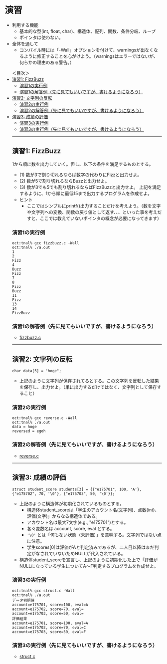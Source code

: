 # 演習

- 利用する機能
  - 基本的な型(int, float, char)、構造体、配列、関数、条件分岐、ループ
  - ポインタは使わない。
- 全体を通して
  - コンパイル時には「-Wall」オプションを付けて、warningsが出なくなるように修正することを心がけよう。（warningsはエラーではないが、何らかの理由のある警告。）

<ul>
<lh>＜目次＞</lh>
<li><a href="#fizzbuzz">演習1: FizzBuzz</a>
  <ul>
  <li><a href="#fizzbuzz_a.out">演習1の実行例</a>
  <li><a href="#fizzbuzz_code">演習1の解答例（先に見てもいいですが、書けるようになろう）</a>
  </ul>
<li><a href="#reverse">演習2: 文字列の反転</a>
  <ul>
  <li><a href="#reverse_a.out">演習2の実行例</a>
  <li><a href="#reverse_code">演習2の解答例（先に見てもいいですが、書けるようになろう）</a>
  </ul>
<li><a href="#struct">演習3: 成績の評価</a>
  <ul>
  <li><a href="#struct_a.out">演習3の実行例</a>
  <li><a href="#struct_a.out">演習3の実行例（先に見てもいいですが、書けるようになろう）</a>
</ul>

<hr>

## <a name="fizzbuzz">演習1: FizzBuzz</a>
1から順に数を出力していく。但し、以下の条件を満足するものとする。
- (1) 数が3で割り切れるならば数字の代わりにFizzと出力せよ。
- (2) 数が5で割り切れるならBuzzと出力せよ。
- (3) 数が3でも5でも割り切れるならばFizzBuzzと出力せよ。
上記を満足するように、1から順に最低15まで出力するプログラムを作成せよ。
- ヒント
  - ここではシンプルにprintf()出力することだけを考えよう。（数を文字や文字列への変換、関数の戻り値として返す、、、といった事を考えだすと、ここでは教えていないポインタの概念が必要になってきます）

### <a name="fizzbuzz_a.out">演習1の実行例</a>
```
oct:tnal% gcc fizzbuzz.c -Wall
oct:tnal% ./a.out
1
2
Fizz
4
Buzz
Fizz
7
8
Fizz
Buzz
11
Fizz
13
14
FizzBuzz
```

### <a name="fizzbuzz_code">演習1の解答例（先に見てもいいですが、書けるようになろう）</a>
- [fizzbuzz.c](./fizzbuzz.c)

<hr>

## <a name="reverse">演習2: 文字列の反転</a>
```
char data[5] = "hoge";
```
- 上記のように文字列が保存されてるとする。この文字列を反転した結果を保存し、出力せよ。（単に出力するだけではなく、文字列として保存すること）

### <a name="reverse_a.out">演習2の実行例</a>
```
oct:tnal% gcc reverse.c -Wall
oct:tnal% ./a.out
data = hoge
reversed = egoh
```

### <a name="reverse_code">演習2の解答例（先に見てもいいですが、書けるようになろう）</a>
- [reverse.c](./reverse.c)

<hr>

## <a name="struct">演習3: 成績の評価</a>
```
struct student_score students[3] = {{"e175701", 100, 'A'}, {"e175702", 70, '\0'}, {"e175703", 50, '\0'}};
```

- 上記のように構造体が初期化されているものとする。
  - 構造体student_scoreは「学生のアカウント名(文字列)、点数(int)、評価(文字)」からなる構造体である。
  - アカウント名は最大7文字(e.g., "e175701")とする。
  - 各々変数名は account, score, eval とする。
  - ``'\0'`` とは「何もない状態（未評価）」を意味する。文字列ではない点に注意。
  - 学生scores[0]は評価がAと判定済みであるが、二人目以降はまだ判定がなされていないためNULLが代入されている。
- 構造体student_scoreを宣言し、上記のように初期化した上で「評価がNULLになっている学生についてA〜F判定するプログラムを作成せよ。

### <a name="struct_a.out">演習3の実行例</a>
```
oct:tnal% gcc struct.c -Wall
oct:tnal% ./a.out
データ初期値
account=e175701, score=100, eval=A
account=e175702, score=70, eval=
account=e175703, score=50, eval=
評価結果
account=e175701, score=100, eval=A
account=e175702, score=70, eval=C
account=e175703, score=50, eval=F
```

### <a name="struct_a.out">演習3の実行例（先に見てもいいですが、書けるようになろう）</a>
- [struct.c](./struct.c)
